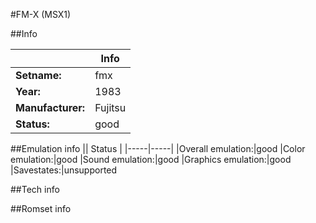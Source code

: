 #FM-X (MSX1)

##Info

||Info|
|-----|-----|
|**Setname:**|fmx
|**Year:**|1983
|**Manufacturer:**|Fujitsu
|**Status:**|good

##Emulation info
|| Status |
|-----|-----|
|Overall emulation:|good
|Color emulation:|good
|Sound emulation:|good
|Graphics emulation:|good
|Savestates:|unsupported

##Tech info

##Romset info

<!--- START OF EDITED COMMENT DO NOT TOUCH TEXT ABOVE-->
